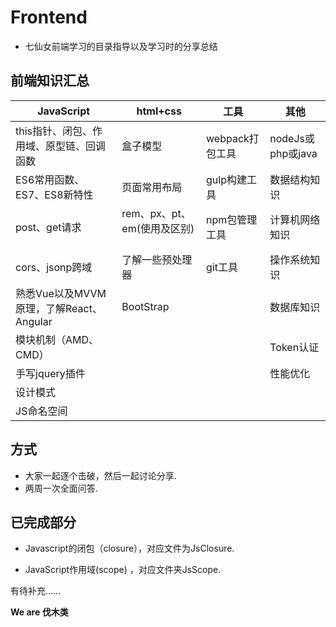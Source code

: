 # Frontend
* 七仙女前端学习的目录指导以及学习时的分享总结

## 前端知识汇总
JavaScript  | html+css  | 工具  | 其他
------------- | ------------- | ------------- | -------------
this指针、闭包、作用域、原型链、回调函数  | 盒子模型  | webpack打包工具  | nodeJs或php或java
ES6常用函数、ES7、ES8新特性  | 页面常用布局  | gulp构建工具  | 数据结构知识
post、get请求  | rem、px、pt、em(使用及区别)   | npm包管理工具  | 计算机网络知识
cors、jsonp跨域  | 了解一些预处理器  | git工具  | 操作系统知识
熟悉Vue以及MVVM原理，了解React、Angular  | BootStrap  |   | 数据库知识
模块机制（AMD、CMD）  |   |    | Token认证
手写jquery插件  |   |    | 性能优化
设计模式  |   |     | 
JS命名空间  |   |     | 

## 方式
* 大家一起逐个击破，然后一起讨论分享.
* 两周一次全面问答.

## 已完成部分
* Javascript的闭包（closure），对应文件为JsClosure.

* JavaScript作用域(scope) ，对应文件夹JsScope.

有待补充……

**We are 伐木类**
